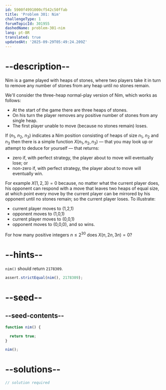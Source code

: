 ```yaml
---
id: 5900f4991000cf542c50ffab
title: 'Problem 301: Nim'
challengeType: 1
forumTopicId: 301955
dashedName: problem-301-nim
lang: pt-BR
translated: true
updatedAt: '2025-09-29T05:49:24.209Z'
---
```


# --description--

Nim is a game played with heaps of stones, where two players take it in turn to remove any number of stones from any heap until no stones remain.

We'll consider the three-heap normal-play version of Nim, which works as follows:

- At the start of the game there are three heaps of stones.
- On his turn the player removes any positive number of stones from any single heap.
- The first player unable to move (because no stones remain) loses.

If ($n_1$, $n_2$, $n_3$) indicates a Nim position consisting of heaps of size $n_1$, $n_2$ and $n_3$ then there is a simple function $X(n_1,n_2,n_3)$ — that you may look up or attempt to deduce for yourself — that returns:

- zero if, with perfect strategy, the player about to move will eventually lose; or
- non-zero if, with perfect strategy, the player about to move will eventually win.

For example $X(1, 2, 3) = 0$ because, no matter what the current player does, his opponent can respond with a move that leaves two heaps of equal size, at which point every move by the current player can be mirrored by his opponent until no stones remain; so the current player loses. To illustrate:

- current player moves to (1,2,1)
- opponent moves to (1,0,1)
- current player moves to (0,0,1)
- opponent moves to (0,0,0), and so wins.

For how many positive integers $n ≤ 2^{30}$ does $X(n, 2n, 3n) = 0$?

# --hints--

`nim()` should return `2178309`.

```js
assert.strictEqual(nim(), 2178309);
```

# --seed--

## --seed-contents--

```js
function nim() {

  return true;
}

nim();
```

# --solutions--

```js
// solution required
```
